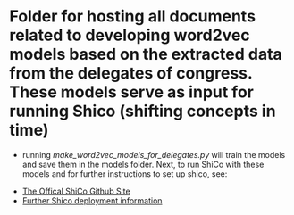 # Folder for hosting all documents related to developing word2vec models based on the extracted data from the **delegates of congress**. These models serve as input for running Shico (shifting concepts in time)

- running *make_word2vec_models_for_delegates.py* will train the models and save them in the models folder. Next, to run ShiCo with these models and for further instructions to set up shico, see:

* [The Offical ShiCo Github Site](https://github.com/NLeSC/ShiCo/) 
* [Further Shico deployment information](https://github.com/c-martinez/ShiCo-deploy)